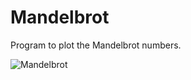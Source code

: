 # Mandelbrot
Program to plot the Mandelbrot numbers.

![Mandelbrot](MKesenheimer.github.com/Mandelbrot/blob/master/Mandelbrot_Set.png)
